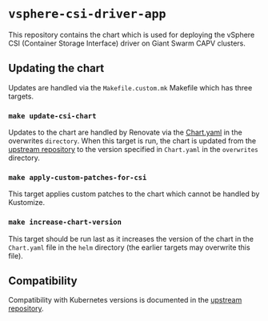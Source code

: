 # `vsphere-csi-driver-app`

This repository contains the chart which is used for deploying the vSphere CSI (Container Storage Interface) driver on Giant Swarm CAPV clusters.

## Updating the chart

Updates are handled via the `Makefile.custom.mk` Makefile which has three targets.

### `make update-csi-chart`

Updates to the chart are handled by Renovate via the [Chart.yaml](./config/vsphere-csi-driver/overwrites/Chart.yaml) in the overwrites `directory`. When this target is run,
the chart is updated from the [upstream repository](https://github.com/kubernetes-sigs/vsphere-csi-driver) to the version specified in `Chart.yaml` in the `overwrites` directory.

### `make apply-custom-patches-for-csi`

This target applies custom patches to the chart which cannot be handled by Kustomize.

### `make increase-chart-version`

This target should be run last as it increases the version of the chart in the `Chart.yaml` file in the `helm` directory (the earlier targets may overwrite this file).

## Compatibility

Compatibility with Kubernetes versions is documented in the [upstream repository](https://github.com/kubernetes-sigs/vsphere-csi-driver?tab=readme-ov-file#vsphere-csi-driver-releases).